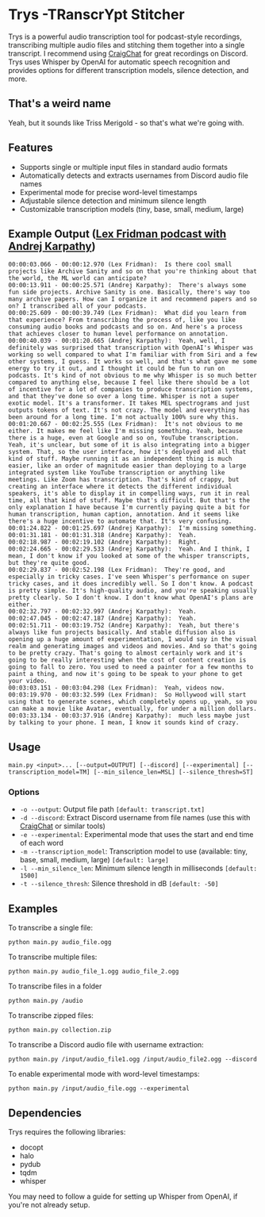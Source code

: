 # Trys -TRanscrYpt Stitcher

Trys is a powerful audio transcription tool for podcast-style recordings, transcribing multiple audio files and stitching them together into a single transcript. I recommend using [CraigChat](https://github.com/CraigChat/craig) for great recordings on Discord. Trys uses Whisper by OpenAI for automatic speech recognition and provides options for different transcription models, silence detection, and more.

## That's a weird name

Yeah, but it sounds like Triss Merigold - so that's what we're going with.

## Features

- Supports single or multiple input files in standard audio formats
- Automatically detects and extracts usernames from Discord audio file names
- Experimental mode for precise word-level timestamps
- Adjustable silence detection and minimum silence length
- Customizable transcription models (tiny, base, small, medium, large)

## Example Output ([Lex Fridman podcast with Andrej Karpathy](https://www.youtube.com/watch?v=oHWuv1Aqrzk))

```
00:00:03.066 - 00:00:12.970 (Lex Fridman):  Is there cool small projects like Archive Sanity and so on that you're thinking about that the world, the ML world can anticipate?
00:00:13.911 - 00:00:25.571 (Andrej Karpathy):  There's always some fun side projects. Archive Sanity is one. Basically, there's way too many archive papers. How can I organize it and recommend papers and so on? I transcribed all of your podcasts.
00:00:25.609 - 00:00:39.749 (Lex Fridman):  What did you learn from that experience? From transcribing the process of, like you like consuming audio books and podcasts and so on. And here's a process that achieves closer to human level performance on annotation.
00:00:40.039 - 00:01:20.665 (Andrej Karpathy):  Yeah, well, I definitely was surprised that transcription with OpenAI's Whisper was working so well compared to what I'm familiar with from Siri and a few other systems, I guess. It works so well, and that's what gave me some energy to try it out, and I thought it could be fun to run on podcasts. It's kind of not obvious to me why Whisper is so much better compared to anything else, because I feel like there should be a lot of incentive for a lot of companies to produce transcription systems, and that they've done so over a long time. Whisper is not a super exotic model. It's a transformer. It takes MEL spectrograms and just outputs tokens of text. It's not crazy. The model and everything has been around for a long time. I'm not actually 100% sure why this.
00:01:20.667 - 00:02:25.555 (Lex Fridman):  It's not obvious to me either. It makes me feel like I'm missing something. Yeah, because there is a huge, even at Google and so on, YouTube transcription. Yeah, it's unclear, but some of it is also integrating into a bigger system. That, so the user interface, how it's deployed and all that kind of stuff. Maybe running it as an independent thing is much easier, like an order of magnitude easier than deploying to a large integrated system like YouTube transcription or anything like meetings. Like Zoom has transcription. That's kind of crappy, but creating an interface where it detects the different individual speakers, it's able to display it in compelling ways, run it in real time, all that kind of stuff. Maybe that's difficult. But that's the only explanation I have because I'm currently paying quite a bit for human transcription, human caption, annotation. And it seems like there's a huge incentive to automate that. It's very confusing.
00:01:24.822 - 00:01:25.697 (Andrej Karpathy):  I'm missing something.
00:01:31.181 - 00:01:31.318 (Andrej Karpathy):  Yeah.
00:02:18.987 - 00:02:19.102 (Andrej Karpathy):  Right.
00:02:24.665 - 00:02:29.533 (Andrej Karpathy):  Yeah. And I think, I mean, I don't know if you looked at some of the whisper transcripts, but they're quite good.
00:02:29.837 - 00:02:52.198 (Lex Fridman):  They're good, and especially in tricky cases. I've seen Whisper's performance on super tricky cases, and it does incredibly well. So I don't know. A podcast is pretty simple. It's high-quality audio, and you're speaking usually pretty clearly. So I don't know. I don't know what OpenAI's plans are either.
00:02:32.797 - 00:02:32.997 (Andrej Karpathy):  Yeah.
00:02:47.045 - 00:02:47.187 (Andrej Karpathy):  Yeah.
00:02:51.711 - 00:03:19.752 (Andrej Karpathy):  Yeah, but there's always like fun projects basically. And stable diffusion also is opening up a huge amount of experimentation, I would say in the visual realm and generating images and videos and movies. And so that's going to be pretty crazy. That's going to almost certainly work and it's going to be really interesting when the cost of content creation is going to fall to zero. You used to need a painter for a few months to paint a thing, and now it's going to be speak to your phone to get your video.
00:03:03.151 - 00:03:04.298 (Lex Fridman):  Yeah, videos now.
00:03:19.970 - 00:03:32.599 (Lex Fridman):  So Hollywood will start using that to generate scenes, which completely opens up, yeah, so you can make a movie like Avatar, eventually, for under a million dollars.
00:03:33.134 - 00:03:37.916 (Andrej Karpathy):  much less maybe just by talking to your phone. I mean, I know it sounds kind of crazy.
```

## Usage

```main.py <input>... [--output=OUTPUT] [--discord] [--experimental] [--transcription_model=TM] [--min_silence_len=MSL] [--silence_thresh=ST]```

### Options

- `-o --output`: Output file path `[default: transcript.txt]`
- `-d --discord`: Extract Discord username from file names (use this with [CraigChat](https://github.com/CraigChat/craig) or similar tools)
- `-e --experimental`: Experimental mode that uses the start and end time of each word
- `-m --transcription_model`: Transcription model to use (available: tiny, base, small, medium, large) `[default: large]`
- `-l --min_silence_len`: Minimum silence length in milliseconds `[default: 1500]`
- `-t --silence_thresh`: Silence threshold in dB `[default: -50]`

## Examples

To transcribe a single file:

```python main.py audio_file.ogg```


To transcribe multiple files:

```python main.py audio_file_1.ogg audio_file_2.ogg```

To transcribe files in a folder

```python main.py /audio```

To transcribe zipped files:

```python main.py collection.zip```


To transcribe a Discord audio file with username extraction:

```python main.py /input/audio_file1.ogg /input/audio_file2.ogg --discord```


To enable experimental mode with word-level timestamps:

```python main.py /input/audio_file.ogg --experimental```


## Dependencies

Trys requires the following libraries:

- docopt
- halo
- pydub
- tqdm
- whisper

You may need to follow a guide for setting up Whisper from OpenAI, if you're not already setup.
